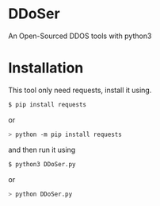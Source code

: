 # DDoSer
An Open-Sourced DDOS tools with python3
# Installation
This tool only need requests, install it using.
```bash
$ pip install requests
```
or
```bash
> python -m pip install requests
```

and then run it using
```bash
$ python3 DDoSer.py
```
or
```bash
> python DDoSer.py
```
